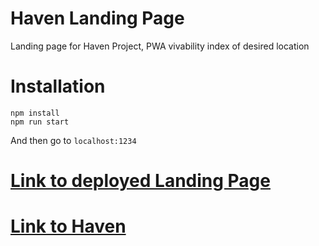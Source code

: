# Haven Landing Page
Landing page for Haven Project, PWA vivability index of desired location


# Installation
``` 
npm install
npm run start
```

And then go to `localhost:1234`

# [Link to deployed Landing Page](https://haven-home.netlify.app/)

# [Link to Haven](https://haven-pwa.netlify.app/)



